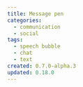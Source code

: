 ```yaml
---
title: Message pen
categories:
  - communication
  - social
tags:
  - speech bubble
  - chat
  - text
created: 0.7.0-alpha.3
updated: 0.18.0
---
```

